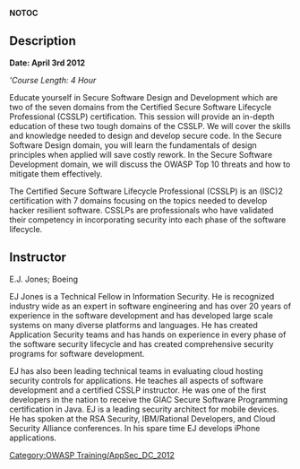 __NOTOC__

## Description

**Date: April 3rd 2012**

*'Course Length: 4 Hour*

Educate yourself in Secure Software Design and Development which are two
of the seven domains from the Certified Secure Software Lifecycle
Professional (CSSLP) certification. This session will provide an
in-depth education of these two tough domains of the CSSLP. We will
cover the skills and knowledge needed to design and develop secure code.
In the Secure Software Design domain, you will learn the fundamentals of
design principles when applied will save costly rework. In the Secure
Software Development domain, we will discuss the OWASP Top 10 threats
and how to mitigate them effectively.

The Certified Secure Software Lifecycle Professional (CSSLP) is an
(ISC)2 certification with 7 domains focusing on the topics needed to
develop hacker resilient software. CSSLPs are professionals who have
validated their competency in incorporating security into each phase of
the software lifecycle.

## Instructor

E.J. Jones; Boeing

EJ Jones is a Technical Fellow in Information Security. He is recognized
industry wide as an expert in software engineering and has over 20 years
of experience in the software development and has developed large scale
systems on many diverse platforms and languages. He has created
Application Security teams and has hands on experience in every phase of
the software security lifecycle and has created comprehensive security
programs for software development.

EJ has also been leading technical teams in evaluating cloud hosting
security controls for applications. He teaches all aspects of software
development and a certified CSSLP instructor. He was one of the first
developers in the nation to receive the GIAC Secure Software Programming
certification in Java. EJ is a leading security architect for mobile
devices. He has spoken at the RSA Security, IBM/Rational Developers, and
Cloud Security Alliance conferences. In his spare time EJ develops
iPhone applications.





[Category:OWASP
Training/AppSec_DC_2012](Category:OWASP_Training/AppSec_DC_2012 "wikilink")